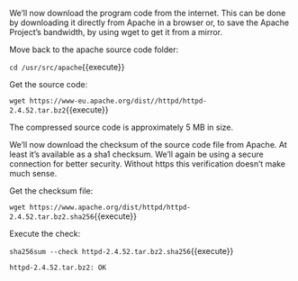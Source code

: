 We’ll now download the program code from the internet. This can be done by downloading it directly from Apache in a browser or, to save the Apache Project’s bandwidth, by using wget to get it from a mirror.

Move back to the apache source code folder:

`cd /usr/src/apache`{{execute}}

Get the source code:

`wget https://www-eu.apache.org/dist//httpd/httpd-2.4.52.tar.bz2`{{execute}}

The compressed source code is approximately 5 MB in size.

We’ll now download the checksum of the source code file from Apache. At least it’s available as a sha1 checksum. We’ll again be using a secure connection for better security. Without https this verification doesn’t make much sense.

Get the checksum file:

`wget https://www.apache.org/dist/httpd/httpd-2.4.52.tar.bz2.sha256`{{execute}}

Execute the check:

`sha256sum --check httpd-2.4.52.tar.bz2.sha256`{{execute}}

`httpd-2.4.52.tar.bz2: OK`
